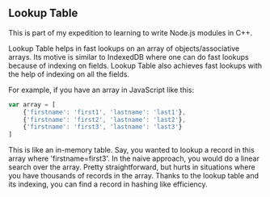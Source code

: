 Lookup Table
------------

This is part of my expedition to learning to write Node.js modules in C++.

Lookup Table helps in fast lookups on an array of objects/associative arrays. Its motive is similar to IndexedDB where one can do fast lookups because of indexing on fields. Lookup Table also achieves fast lookups with the help of indexing on all the fields. 

For example, if you have an array in JavaScript like this:

```javascript
var array = [
	{'firstname': 'first1', 'lastname': 'last1'},
	{'firstname': 'first2', 'lastname': 'last2'},
	{'firstname': 'first3', 'lastname': 'last3'}
]
```

This is like an in-memory table. Say, you wanted to lookup a record in this array where 'firstname=first3'. In the naive approach, you would do a linear search over the array. Pretty straightforward, but hurts in situations where you have thousands of records in the array. Thanks to the lookup table and its indexing, you can find a record in hashing like efficiency.